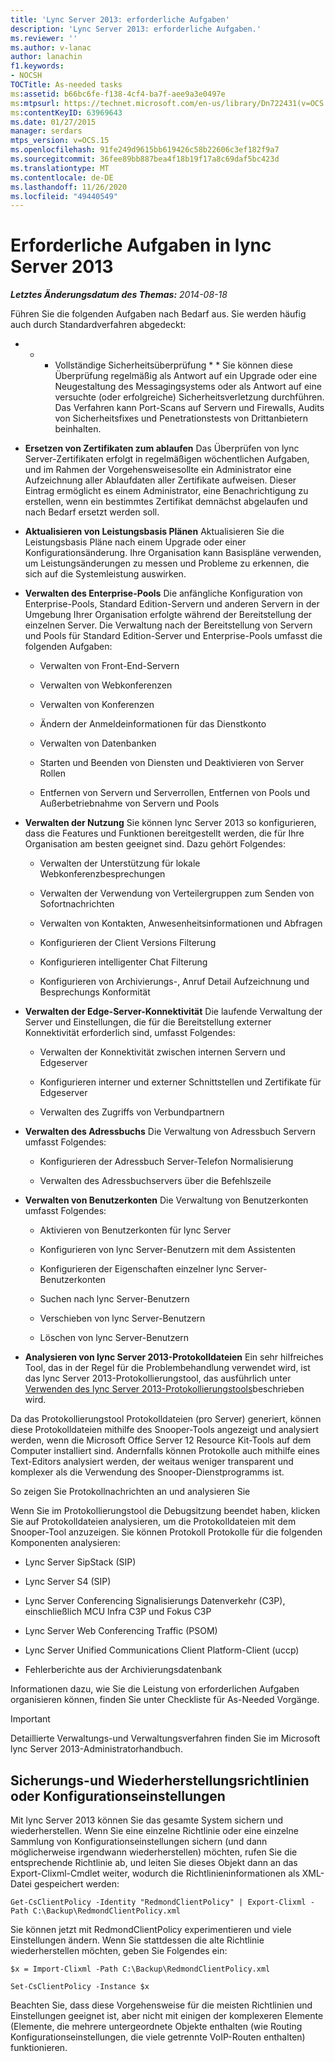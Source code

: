 ```yaml
---
title: 'Lync Server 2013: erforderliche Aufgaben'
description: 'Lync Server 2013: erforderliche Aufgaben.'
ms.reviewer: ''
ms.author: v-lanac
author: lanachin
f1.keywords:
- NOCSH
TOCTitle: As-needed tasks
ms:assetid: b66bc6fe-f138-4cf4-ba7f-aee9a3e0497e
ms:mtpsurl: https://technet.microsoft.com/en-us/library/Dn722431(v=OCS.15)
ms:contentKeyID: 63969643
ms.date: 01/27/2015
manager: serdars
mtps_version: v=OCS.15
ms.openlocfilehash: 91fe249d9615bb619426c58b22606c3ef182f9a7
ms.sourcegitcommit: 36fee89bb887bea4f18b19f17a8c69daf5bc423d
ms.translationtype: MT
ms.contentlocale: de-DE
ms.lasthandoff: 11/26/2020
ms.locfileid: "49440549"
---
```

# <a name="as-needed-tasks-in-lync-server-2013"></a>Erforderliche Aufgaben in lync Server 2013

<div data-xmlns="http://www.w3.org/1999/xhtml">

<div class="topic" data-xmlns="http://www.w3.org/1999/xhtml" data-msxsl="urn:schemas-microsoft-com:xslt" data-cs="https://msdn.microsoft.com/">

<div data-asp="https://msdn2.microsoft.com/asp">



</div>

<div id="mainSection">

<div id="mainBody">

<span> </span>

_**Letztes Änderungsdatum des Themas:** 2014-08-18_

Führen Sie die folgenden Aufgaben nach Bedarf aus. Sie werden häufig auch durch Standardverfahren abgedeckt:

  - * * Vollständige Sicherheitsüberprüfung * * Sie können diese Überprüfung regelmäßig als Antwort auf ein Upgrade oder eine Neugestaltung des Messagingsystems oder als Antwort auf eine versuchte (oder erfolgreiche) Sicherheitsverletzung durchführen. Das Verfahren kann Port-Scans auf Servern und Firewalls, Audits von Sicherheitsfixes und Penetrationstests von Drittanbietern beinhalten.

  - **Ersetzen von Zertifikaten zum ablaufen**   Das Überprüfen von lync Server-Zertifikaten erfolgt in regelmäßigen wöchentlichen Aufgaben, und im Rahmen der Vorgehensweisesollte ein Administrator eine Aufzeichnung aller Ablaufdaten aller Zertifikate aufweisen. Dieser Eintrag ermöglicht es einem Administrator, eine Benachrichtigung zu erstellen, wenn ein bestimmtes Zertifikat demnächst abgelaufen und nach Bedarf ersetzt werden soll.

  - **Aktualisieren von Leistungsbasis Plänen**   Aktualisieren Sie die Leistungsbasis Pläne nach einem Upgrade oder einer Konfigurationsänderung. Ihre Organisation kann Basispläne verwenden, um Leistungsänderungen zu messen und Probleme zu erkennen, die sich auf die Systemleistung auswirken.

  - **Verwalten des Enterprise-Pools**   Die anfängliche Konfiguration von Enterprise-Pools, Standard Edition-Servern und anderen Servern in der Umgebung Ihrer Organisation erfolgte während der Bereitstellung der einzelnen Server. Die Verwaltung nach der Bereitstellung von Servern und Pools für Standard Edition-Server und Enterprise-Pools umfasst die folgenden Aufgaben:
    
      - Verwalten von Front-End-Servern
    
      - Verwalten von Webkonferenzen
    
      - Verwalten von Konferenzen
    
      - Ändern der Anmeldeinformationen für das Dienstkonto
    
      - Verwalten von Datenbanken
    
      - Starten und Beenden von Diensten und Deaktivieren von Server Rollen
    
      - Entfernen von Servern und Serverrollen, Entfernen von Pools und Außerbetriebnahme von Servern und Pools

  - **Verwalten der Nutzung**   Sie können lync Server 2013 so konfigurieren, dass die Features und Funktionen bereitgestellt werden, die für Ihre Organisation am besten geeignet sind. Dazu gehört Folgendes:
    
      - Verwalten der Unterstützung für lokale Webkonferenzbesprechungen
    
      - Verwalten der Verwendung von Verteilergruppen zum Senden von Sofortnachrichten
    
      - Verwalten von Kontakten, Anwesenheitsinformationen und Abfragen
    
      - Konfigurieren der Client Versions Filterung
    
      - Konfigurieren intelligenter Chat Filterung
    
      - Konfigurieren von Archivierungs-, Anruf Detail Aufzeichnung und Besprechungs Konformität

  - **Verwalten der Edge-Server-Konnektivität**   Die laufende Verwaltung der Server und Einstellungen, die für die Bereitstellung externer Konnektivität erforderlich sind, umfasst Folgendes:
    
      - Verwalten der Konnektivität zwischen internen Servern und Edgeserver
    
      - Konfigurieren interner und externer Schnittstellen und Zertifikate für Edgeserver
    
      - Verwalten des Zugriffs von Verbundpartnern

  - **Verwalten des Adressbuchs**   Die Verwaltung von Adressbuch Servern umfasst Folgendes:
    
      - Konfigurieren der Adressbuch Server-Telefon Normalisierung
    
      - Verwalten des Adressbuchservers über die Befehlszeile

  - **Verwalten von Benutzerkonten**   Die Verwaltung von Benutzerkonten umfasst Folgendes:
    
      - Aktivieren von Benutzerkonten für lync Server
    
      - Konfigurieren von lync Server-Benutzern mit dem Assistenten
    
      - Konfigurieren der Eigenschaften einzelner lync Server-Benutzerkonten
    
      - Suchen nach lync Server-Benutzern
    
      - Verschieben von lync Server-Benutzern
    
      - Löschen von lync Server-Benutzern

  - **Analysieren von lync Server 2013-Protokolldateien**   Ein sehr hilfreiches Tool, das in der Regel für die Problembehandlung verwendet wird, ist das lync Server 2013-Protokollierungstool, das ausführlich unter [Verwenden des lync Server 2013-Protokollierungstools](https://technet.microsoft.com/library/gg558599.aspx)beschrieben wird.

Da das Protokollierungstool Protokolldateien (pro Server) generiert, können diese Protokolldateien mithilfe des Snooper-Tools angezeigt und analysiert werden, wenn die Microsoft Office Server 12 Resource Kit-Tools auf dem Computer installiert sind. Andernfalls können Protokolle auch mithilfe eines Text-Editors analysiert werden, der weitaus weniger transparent und komplexer als die Verwendung des Snooper-Dienstprogramms ist.

So zeigen Sie Protokollnachrichten an und analysieren Sie

Wenn Sie im Protokollierungstool die Debugsitzung beendet haben, klicken Sie auf Protokolldateien analysieren, um die Protokolldateien mit dem Snooper-Tool anzuzeigen. Sie können Protokoll Protokolle für die folgenden Komponenten analysieren:

  - Lync Server SipStack (SIP)

  - Lync Server S4 (SIP)

  - Lync Server Conferencing Signalisierungs Datenverkehr (C3P), einschließlich MCU Infra C3P und Fokus C3P

  - Lync Server Web Conferencing Traffic (PSOM)

  - Lync Server Unified Communications Client Platform-Client (uccp)

  - Fehlerberichte aus der Archivierungsdatenbank

Informationen dazu, wie Sie die Leistung von erforderlichen Aufgaben organisieren können, finden Sie unter Checkliste für As-Needed Vorgänge.

<div>


> [!IMPORTANT]  
> Detaillierte Verwaltungs-und Verwaltungsverfahren finden Sie im Microsoft lync Server 2013-Administratorhandbuch.



</div>

<div>

## <a name="backup-and-restore-policies-or-configuration-settings"></a>Sicherungs-und Wiederherstellungsrichtlinien oder Konfigurationseinstellungen

Mit lync Server 2013 können Sie das gesamte System sichern und wiederherstellen. Wenn Sie eine einzelne Richtlinie oder eine einzelne Sammlung von Konfigurationseinstellungen sichern (und dann möglicherweise irgendwann wiederherstellen) möchten, rufen Sie die entsprechende Richtlinie ab, und leiten Sie dieses Objekt dann an das Export-Clixml-Cmdlet weiter, wodurch die Richtlinieninformationen als XML-Datei gespeichert werden:

`Get-CsClientPolicy -Identity "RedmondClientPolicy" | Export-Clixml -Path C:\Backup\RedmondClientPolicy.xml`

Sie können jetzt mit RedmondClientPolicy experimentieren und viele Einstellungen ändern. Wenn Sie stattdessen die alte Richtlinie wiederherstellen möchten, geben Sie Folgendes ein:

`$x = Import-Clixml -Path C:\Backup\RedmondClientPolicy.xml`

`Set-CsClientPolicy -Instance $x`

Beachten Sie, dass diese Vorgehensweise für die meisten Richtlinien und Einstellungen geeignet ist, aber nicht mit einigen der komplexeren Elemente (Elemente, die mehrere untergeordnete Objekte enthalten (wie Routing Konfigurationseinstellungen, die viele getrennte VoIP-Routen enthalten) funktionieren.

</div>

</div>

<span> </span>

</div>

</div>

</div>

